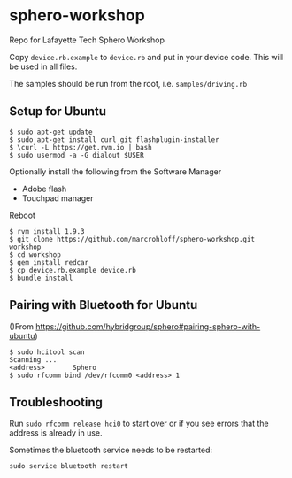 sphero-workshop
===============

Repo for Lafayette Tech Sphero Workshop

Copy `device.rb.example` to `device.rb` and put in your device code.
This will be used in all files.

The samples should be run from the root, i.e. `samples/driving.rb`

Setup for Ubuntu
-----------------

```
$ sudo apt-get update
$ sudo apt-get install curl git flashplugin-installer
$ \curl -L https://get.rvm.io | bash
$ sudo usermod -a -G dialout $USER
```

Optionally install the following from the Software Manager
* Adobe flash
* Touchpad manager

Reboot

```
$ rvm install 1.9.3
$ git clone https://github.com/marcrohloff/sphero-workshop.git workshop
$ cd workshop
$ gem install redcar
$ cp device.rb.example device.rb
$ bundle install
```

Pairing with Bluetooth for Ubuntu
------------------------------------

()From https://github.com/hybridgroup/sphero#pairing-sphero-with-ubuntu)

```
$ sudo hcitool scan
Scanning ...
<address>       Sphero
$ sudo rfcomm bind /dev/rfcomm0 <address> 1
```

Troubleshooting
---------------

Run `sudo rfcomm release hci0` to start over or if you see errors that the address is already in use.

Sometimes the bluetooth service needs to be restarted:
```
sudo service bluetooth restart
```